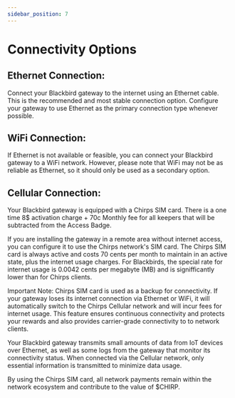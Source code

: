 ```yaml
---
sidebar_position: 7
---
```


# Connectivity Options

## Ethernet Connection: 

Connect your Blackbird gateway to the internet using an Ethernet cable. This is the recommended and most stable connection option. Configure your gateway to use Ethernet as the primary connection type whenever possible.

## WiFi Connection: 

If Ethernet is not available or feasible, you can connect your Blackbird gateway to a WiFi network. However, please note that WiFi may not be as reliable as Ethernet, so it should only be used as a secondary option.

## Cellular Connection: 

Your Blackbird gateway is equipped with a Chirps SIM card. There is a one time 8$ activation charge + 70c Monthly fee for all keepers  that will be subtracted from the Access Badge. 

If you are installing the gateway in a remote area without internet access, you can configure it to use the Chirps network's SIM card. The Chirps SIM card is always active and costs 70 cents per month to maintain in an active state, plus the internet usage charges. For Blackbirds, the special rate for internet usage is 0.0042 cents per megabyte (MB) and is signifficantly lower than for Chirps clients.

Important Note: Chirps SIM card is used as a backup for connectivity. If your gateway loses its internet connection via Ethernet or WiFi, it will automatically switch to the Chirps Cellular network and will incur fees for internet usage. This feature ensures continuous connectivity and protects your rewards and also provides carrier-grade connectivity to to network clients.

Your Blackbird gateway transmits small amounts of data from IoT devices over Ethernet, as well as some logs from the gateway that monitor its connectivity status. When connected via the Cellular network, only essential information is transmitted to minimize data usage.

By using the Chirps SIM card, all network payments remain within the network ecosystem and contribute to the value of $CHIRP.
